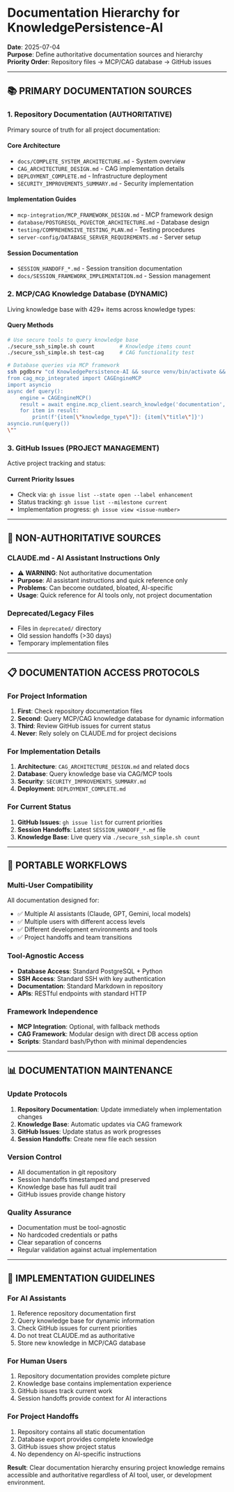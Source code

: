 # Documentation Hierarchy for KnowledgePersistence-AI
**Date**: 2025-07-04  
**Purpose**: Define authoritative documentation sources and hierarchy  
**Priority Order**: Repository files → MCP/CAG database → GitHub issues  

---

## 📚 PRIMARY DOCUMENTATION SOURCES

### **1. Repository Documentation (AUTHORITATIVE)**
Primary source of truth for all project documentation:

#### **Core Architecture**
- `docs/COMPLETE_SYSTEM_ARCHITECTURE.md` - System overview
- `CAG_ARCHITECTURE_DESIGN.md` - CAG implementation details  
- `DEPLOYMENT_COMPLETE.md` - Infrastructure deployment
- `SECURITY_IMPROVEMENTS_SUMMARY.md` - Security implementation

#### **Implementation Guides**
- `mcp-integration/MCP_FRAMEWORK_DESIGN.md` - MCP framework design
- `database/POSTGRESQL_PGVECTOR_ARCHITECTURE.md` - Database design
- `testing/COMPREHENSIVE_TESTING_PLAN.md` - Testing procedures
- `server-config/DATABASE_SERVER_REQUIREMENTS.md` - Server setup

#### **Session Documentation**
- `SESSION_HANDOFF_*.md` - Session transition documentation
- `docs/SESSION_FRAMEWORK_IMPLEMENTATION.md` - Session management

### **2. MCP/CAG Knowledge Database (DYNAMIC)**
Living knowledge base with 429+ items across knowledge types:

#### **Query Methods**
```bash
# Use secure tools to query knowledge base
./secure_ssh_simple.sh count        # Knowledge items count
./secure_ssh_simple.sh test-cag     # CAG functionality test

# Database queries via MCP framework
ssh pgdbsrv "cd KnowledgePersistence-AI && source venv/bin/activate && python3 -c \"
from cag_mcp_integrated import CAGEngineMCP
import asyncio
async def query():
    engine = CAGEngineMCP()
    result = await engine.mcp_client.search_knowledge('documentation', limit=10)
    for item in result:
        print(f'{item[\"knowledge_type\"]}: {item[\"title\"]}')
asyncio.run(query())
\""
```

### **3. GitHub Issues (PROJECT MANAGEMENT)**
Active project tracking and status:

#### **Current Priority Issues**
- Check via: `gh issue list --state open --label enhancement`
- Status tracking: `gh issue list --milestone current`
- Implementation progress: `gh issue view <issue-number>`

---

## 🚫 NON-AUTHORITATIVE SOURCES

### **CLAUDE.md - AI Assistant Instructions Only**
- ⚠️ **WARNING**: Not authoritative documentation
- **Purpose**: AI assistant instructions and quick reference only  
- **Problems**: Can become outdated, bloated, AI-specific
- **Usage**: Quick reference for AI tools only, not project documentation

### **Deprecated/Legacy Files**
- Files in `deprecated/` directory
- Old session handoffs (>30 days)
- Temporary implementation files

---

## 📋 DOCUMENTATION ACCESS PROTOCOLS

### **For Project Information**
1. **First**: Check repository documentation files
2. **Second**: Query MCP/CAG knowledge database for dynamic information
3. **Third**: Review GitHub issues for current status
4. **Never**: Rely solely on CLAUDE.md for project decisions

### **For Implementation Details**
1. **Architecture**: `CAG_ARCHITECTURE_DESIGN.md` and related docs
2. **Database**: Query knowledge base via CAG/MCP tools
3. **Security**: `SECURITY_IMPROVEMENTS_SUMMARY.md`
4. **Deployment**: `DEPLOYMENT_COMPLETE.md`

### **For Current Status**
1. **GitHub Issues**: `gh issue list` for current priorities
2. **Session Handoffs**: Latest `SESSION_HANDOFF_*.md` file
3. **Knowledge Base**: Live query via `./secure_ssh_simple.sh count`

---

## 🔄 PORTABLE WORKFLOWS

### **Multi-User Compatibility**
All documentation designed for:
- ✅ Multiple AI assistants (Claude, GPT, Gemini, local models)
- ✅ Multiple users with different access levels
- ✅ Different development environments and tools
- ✅ Project handoffs and team transitions

### **Tool-Agnostic Access**
- **Database Access**: Standard PostgreSQL + Python
- **SSH Access**: Standard SSH with key authentication
- **Documentation**: Standard Markdown in repository
- **APIs**: RESTful endpoints with standard HTTP

### **Framework Independence**
- **MCP Integration**: Optional, with fallback methods
- **CAG Framework**: Modular design with direct DB access option
- **Scripts**: Standard bash/Python with minimal dependencies

---

## 📊 DOCUMENTATION MAINTENANCE

### **Update Protocols**
1. **Repository Documentation**: Update immediately when implementation changes
2. **Knowledge Base**: Automatic updates via CAG framework
3. **GitHub Issues**: Update status as work progresses
4. **Session Handoffs**: Create new file each session

### **Version Control**
- All documentation in git repository
- Session handoffs timestamped and preserved
- Knowledge base has full audit trail
- GitHub issues provide change history

### **Quality Assurance**
- Documentation must be tool-agnostic
- No hardcoded credentials or paths
- Clear separation of concerns
- Regular validation against actual implementation

---

## 🎯 IMPLEMENTATION GUIDELINES

### **For AI Assistants**
1. Reference repository documentation first
2. Query knowledge base for dynamic information
3. Check GitHub issues for current priorities
4. Do not treat CLAUDE.md as authoritative
5. Store new knowledge in MCP/CAG database

### **For Human Users**
1. Repository documentation provides complete picture
2. Knowledge base contains implementation experience
3. GitHub issues track current work
4. Session handoffs provide context for AI interactions

### **For Project Handoffs**
1. Repository contains all static documentation
2. Database export provides complete knowledge
3. GitHub issues show project status
4. No dependency on AI-specific instructions

**Result**: Clear documentation hierarchy ensuring project knowledge remains accessible and authoritative regardless of AI tool, user, or development environment.